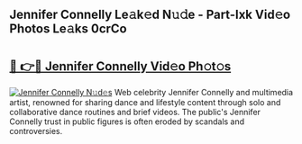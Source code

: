 ## Jennifer Connelly Le𝚊k𝚎d N𝚞𝚍e - Part-Ixk Vid𝚎o Photos Le𝚊ks 0crCo

# <h2><a href="http://fbfpmfx.evod.top/?m=Jennifer+Connelly">🔗 👉🔴 Jennifer Connelly Vid𝚎o Ph𝚘t𝚘s</a></h2>

[![Jennifer Connelly N𝚞d𝚎s](https://i.imgur.com/8V9OHl7.gif)](http://fbfpmfx.evod.top/?m=Jennifer+Connelly)
Web celebrity Jennifer Connelly and multimedia artist, renowned for sharing dance and lifestyle content through solo and collaborative dance routines and brief videos. The public's Jennifer Connelly trust in public figures is often eroded by scandals and controversies. 
